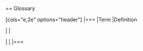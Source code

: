== Glossary



[cols="e,2e" options="header"]
|===
|Term |Definition

|<Term-1>
|<definition-1>

|<Term-2>
|<definition-2>
|===
